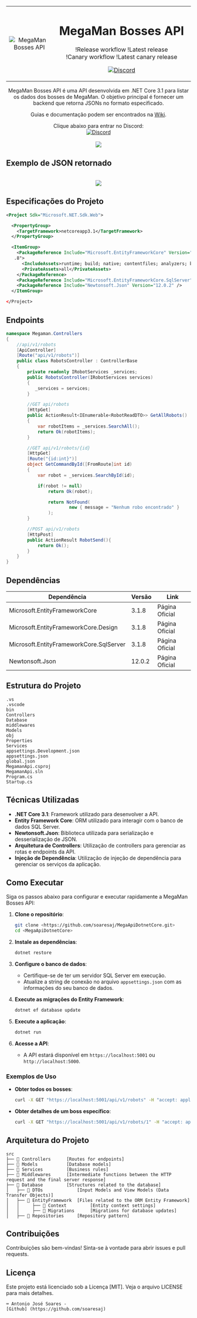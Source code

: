 <table align="center">
    <tr>
        <td align="center" width="25%">
            <img src="https://vignette.wikia.nocookie.net/megaman/images/2/22/Cutman.png" alt="MegaMan Bosses API" >
        </td>
        <td align="center" width="75%">
          
# MegaMan Bosses API
          
!Release workflow
!Latest release
  <br>
!Canary workflow
!Latest canary release
<p align="center">
    <a href="https://discord.gg/seuDiscord">
        <img src="https://img.shields.io/discord/1294443224030511104?color=5865F2&label=SeuDiscord&logo=discord&logoColor=white" alt="Discord">
</p>
        </td>
    </tr>
</table>

<p align="center">
  MegaMan Bosses API é uma API desenvolvida em .NET Core 3.1 para listar os dados dos bosses de MegaMan.
  O objetivo principal é fornecer um backend que retorna JSONs no formato especificado.
  <br />
</p>
<p align="center">
  Guias e documentação podem ser encontrados na <a href="https://github.com/soaresaj/MegaApiDotnetCore/wiki">Wiki</a>.
</p>
<p align="center">
  Clique abaixo para entrar no Discord:
  <br>
  <a href="https://discord.gg/seuDiscord">
      <img src="https://img.shields.io/discord/1294443224030511104?color=5865F2&label=SeuDiscord&logo=discord&logoColor=white" alt="Discord">
  </a>
  <br>
  <br>
  <img src="https://vignette.wikia.nocookie.net/megaman/images/2/22/Cutman.png">
</p>

## Exemplo de JSON retornado

 <p align="center">
    <br />
    <img src="./_docs/assets/carbon-ajs.png">
 </p>

## Especificações do Projeto

```xml
<Project Sdk="Microsoft.NET.Sdk.Web">

  <PropertyGroup>
    <TargetFramework>netcoreapp3.1</TargetFramework>
  </PropertyGroup>

  <ItemGroup>
    <PackageReference Include="Microsoft.EntityFrameworkCore" Version="3.1.8" />
   .8">
      <IncludeAssets>runtime; build; native; contentfiles; analyzers; buildtransitive</IncludeAssets>
      <PrivateAssets>all</PrivateAssets>
    </PackageReference>
    <PackageReference Include="Microsoft.EntityFrameworkCore.SqlServer" Version="3.1.8" />
    <PackageReference Include="Newtonsoft.Json" Version="12.0.2" />
  </ItemGroup>

</Project>
```

## Endpoints

```csharp
namespace Megaman.Controllers
{
    //api/v1/robots
    [ApiController]
    [Route("api/v1/robots")]
    public class RobotsController : ControllerBase
    {
        private readonly IRobotServices _services;
        public RobotsController(IRobotServices services)
        {
           _services = services;
        }

        //GET api/robots
        [HttpGet]
        public ActionResult<IEnumerable<RobotReadDTO>> GetAllRobots()
        {
            var robotItems = _services.SearchAll();
            return Ok(robotItems);
        }

        //GET api/v1/robots/{id}
        [HttpGet]
        [Route("{id:int}")]
        object GetCommandById([FromRoute]int id)
        {
            var robot = _services.SearchById(id);

            if(robot != null)
                return Ok(robot);

                return NotFound(
                        new { message = "Nenhum robo encontrado" }
                );
        }

        //POST api/v1/robots
        [HttpPost]
        public ActionResult RobotSend(){
            return Ok();
        }
    }
}
```

## Dependências

| Dependência | Versão | Link |
|-------------|--------|------|
| Microsoft.EntityFrameworkCore | 3.1.8 | Página Oficial |
| Microsoft.EntityFrameworkCore.Design | 3.1.8 | Página Oficial |
| Microsoft.EntityFrameworkCore.SqlServer | 3.1.8 | Página Oficial |
| Newtonsoft.Json | 12.0.2 | Página Oficial |

## Estrutura do Projeto

```plaintext
.vs
.vscode
bin
Controllers
Database
middlewares
Models
obj
Properties
Services
appsettings.Development.json
appsettings.json  
global.json
MegamanApi.csproj  
MegamanApi.sln
Program.cs
Startup.cs
```

## Técnicas Utilizadas

- **.NET Core 3.1**: Framework utilizado para desenvolver a API.
- **Entity Framework Core**: ORM utilizado para interagir com o banco de dados SQL Server.
- **Newtonsoft.Json**: Biblioteca utilizada para serialização e desserialização de JSON.
- **Arquitetura de Controllers**: Utilização de controllers para gerenciar as rotas e endpoints da API.
- **Injeção de Dependência**: Utilização de injeção de dependência para gerenciar os serviços da aplicação.

## Como Executar

Siga os passos abaixo para configurar e executar rapidamente a MegaMan Bosses API:

1. **Clone o repositório**:
   ```bash
   git clone <https://github.com/soaresaj/MegaApiDotnetCore.git>
   cd <MegaApiDotnetCore>
   ```

2. **Instale as dependências**:
   ```bash
   dotnet restore
   ```

3. **Configure o banco de dados**:
   - Certifique-se de ter um servidor SQL Server em execução.
   - Atualize a string de conexão no arquivo `appsettings.json` com as informações do seu banco de dados.

4. **Execute as migrações do Entity Framework**:
   ```bash
   dotnet ef database update
   ```

5. **Execute a aplicação**:
   ```bash
   dotnet run
   ```

6. **Acesse a API**:
   - A API estará disponível em `https://localhost:5001` ou `http://localhost:5000`.

### Exemplos de Uso

- **Obter todos os bosses**:
  ```bash
  curl -X GET "https://localhost:5001/api/v1/robots" -H "accept: application/json"
  ```

- **Obter detalhes de um boss específico**:
  ```bash
  curl -X GET "https://localhost:5001/api/v1/robots/1" -H "accept: application/json"
  ```

## Arquitetura do Projeto

```🌐
src
├── 📂 Controllers      [Routes for endpoints]
├── 📂 Models           [Database models]
├── 📂 Services         [Business rules]
├── 📂 Middlewares      [Intermediate functions between the HTTP request and the final server response]
├── 📂 Database         [Structures related to the database]
│   ├── 📂 DTOs             [Input Models and View Models (Data Transfer Objects)]
│   ├── 📂 EntityFramework  [Files related to the ORM Entity Framework]
│   │     ├── 📂 Context         [Entity context settings]
│   │     ├── 📂 Migrations      [Migrations for database updates]
│   ├── 📂 Repositories     [Repository pattern]
```

## Contribuições

Contribuições são bem-vindas! Sinta-se à vontade para abrir issues e pull requests.

## Licença

Este projeto está licenciado sob a Licença [MIT]. Veja o arquivo LICENSE para mais detalhes.
```
⌨️ Antonio José Soares -
[Github] (https://github.com/soaresaj)
